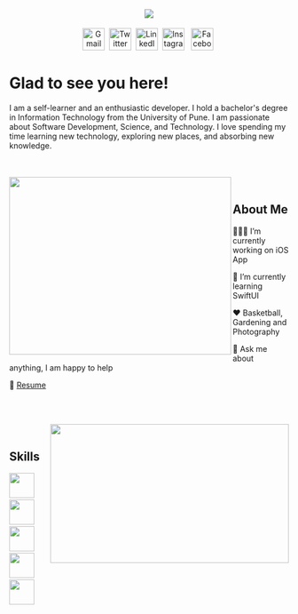 <h2><div align="center" ><img  src="https://github.com/rasikanbharati/myimages/blob/main/hello.jpg"></div></h2>

<div align="center">
  <p>
    <a href="mailto:im.rasikanbharati6@gmail.com"><img src="https://github.com/rasikanbharati/myimages/blob/main/gmail.png"  height="40px" width="40px" alt="Gmail"></a>&nbsp;
    <a href="https://twitter.com/rasikanbharati6"><img src="https://github.com/rasikanbharati/myimages/blob/main/twitter.png" height="40px" width="40px"                  alt="Twitter"></a>&nbsp;
    <a href="https://www.linkedin.com/in/rasikabharati21/"><img src="https://github.com/rasikanbharati/myimages/blob/main/linkedin.png" height="40px" width="40px"                  alt="LinkedIn"></a>&nbsp;
     <a href="https://www.instagram.com/_rasikabharati_/"><img src="https://github.com/rasikanbharati/myimages/blob/main/insta.png" height="40px" width="40px"                  alt="Instagram"></a> &nbsp;   
    <a href="https://www.facebook.com/rasikanbharati/"><img src="https://github.com/rasikanbharati/myimages/blob/main/facebook.png" height="40px" width="40px"                  alt="Facebook"></a>&nbsp;
   
   </p>
 </div>
 <h1>Glad to see you here! </h1>

I am a self-learner and an enthusiastic developer. I hold a bachelor's degree in Information Technology from the University of Pune. I am passionate about Software Development, Science, and Technology. I love spending my time learning new technology, exploring new places, and absorbing new knowledge.


 
 <div><br><br>
<img width=400px height=320px align="left" src="https://media.giphy.com/media/PmAjqmm4beKervYzFr/giphy.gif"/>	
<div>
  <br>

  <p>
   <h2>About Me</h2>
  </p>  
  <p style="font-family:Arial;" align="right">    
    <p>👨🏻‍💻 I’m currently working on iOS App</p>
    <p>🚀 I’m currently learning SwiftUI</p>
    <p>❤️ Basketball, Gardening and Photography</p>
    <p>💬 Ask me about anything, I am happy to help </p>
    <p>📝 <a href="https://github.com/rasikanbharati/myimages/blob/main/ResumeY.docx">Resume</a></p>
  </p>
 </div>
 </div> 
 
 <br><br>
 
 <div>
<img width=430px height=250px align="right" src="https://cdn.dribbble.com/users/2646423/screenshots/5507196/computer.gif"/>	
</div>
  <br>
  
  <p align="right">
    <p>
   <h2>Skills</h2>
  </p> 
  <p align="left">
    <a><img height="45px" width="45px"src="https://github.com/rasikanbharati/myimages/blob/main/c%2B%2B.png" /></a> &nbsp;&nbsp;&nbsp;
    <a><img height="45px" width="45px"src="https://github.com/rasikanbharati/myimages/blob/main/python.png" /></a> &nbsp;&nbsp;&nbsp;
    <a><img height="45px" width="45px" src="https://github.com/rasikanbharati/myimages/blob/main/swift.png" /></a> &nbsp;&nbsp;&nbsp;
    <a><img height="45px" width="45px" src="https://github.com/rasikanbharati/myimages/blob/main/c.png" /></a> &nbsp;&nbsp;&nbsp;
    <a><img height="45px" width="45px" src="https://github.com/rasikanbharati/myimages/blob/main/java.png" /></a><br><br>  
  </p>
  </p>
 </div>
 </div> 
 
 <br><br><br>
 <!--<h3 align="left">Languages and Tools:</h3>
<p align="left"> <a href="https://www.cprogramming.com/" target="_blank"> <img src="https://devicons.github.io/devicon/devicon.git/icons/c/c-original.svg" alt="c" width="40" height="40"/> </a> <a href="https://www.w3schools.com/cpp/" target="_blank"> <img src="https://devicons.github.io/devicon/devicon.git/icons/cplusplus/cplusplus-original.svg" alt="cplusplus" width="40" height="40"/> </a> <a href="https://www.w3schools.com/css/" target="_blank"> <img src="https://devicons.github.io/devicon/devicon.git/icons/css3/css3-original-wordmark.svg" alt="css3" width="40" height="40"/> </a> <a href="https://www.figma.com/" target="_blank"> <img src="https://www.vectorlogo.zone/logos/figma/figma-icon.svg" alt="figma" width="40" height="40"/> </a> <a href="https://flutter.dev" target="_blank"> <img src="https://www.vectorlogo.zone/logos/flutterio/flutterio-icon.svg" alt="flutter" width="40" height="40"/> </a> <a href="https://git-scm.com/" target="_blank"> <img src="https://www.vectorlogo.zone/logos/git-scm/git-scm-icon.svg" alt="git" width="40" height="40"/> </a> <a href="https://www.w3.org/html/" target="_blank"> <img src="https://devicons.github.io/devicon/devicon.git/icons/html5/html5-original-wordmark.svg" alt="html5" width="40" height="40"/> </a> <a href="https://www.linux.org/" target="_blank"> <img src="https://devicons.github.io/devicon/devicon.git/icons/linux/linux-original.svg" alt="linux" width="40" height="40"/> </a> <a href="https://www.photoshop.com/en" target="_blank"> <img src="https://devicons.github.io/devicon/devicon.git/icons/photoshop/photoshop-plain.svg" alt="photoshop" width="40" height="40"/> </a> <a href="https://www.python.org" target="_blank"> <img src="https://devicons.github.io/devicon/devicon.git/icons/python/python-original.svg" alt="python" width="40" height="40"/> </a> </p>
--><br><br>

